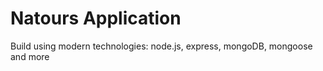 # Natours Application

Build using modern technologies: node.js, express, mongoDB, mongoose and more
